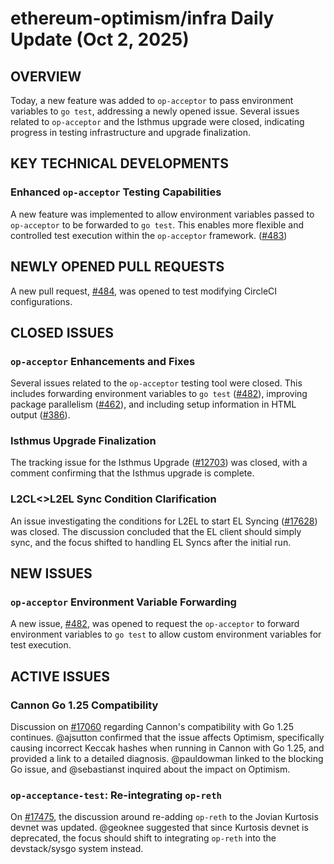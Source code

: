# ethereum-optimism/infra Daily Update (Oct 2, 2025)
## OVERVIEW 
Today, a new feature was added to `op-acceptor` to pass environment variables to `go test`, addressing a newly opened issue. Several issues related to `op-acceptor` and the Isthmus upgrade were closed, indicating progress in testing infrastructure and upgrade finalization.

## KEY TECHNICAL DEVELOPMENTS

### Enhanced `op-acceptor` Testing Capabilities
A new feature was implemented to allow environment variables passed to `op-acceptor` to be forwarded to `go test`. This enables more flexible and controlled test execution within the `op-acceptor` framework. ([#483](https://github.com/ethereum-optimism/infra/pull/483))

## NEWLY OPENED PULL REQUESTS
A new pull request, [#484](https://github.com/ethereum-optimism/infra/pull/484), was opened to test modifying CircleCI configurations.

## CLOSED ISSUES

### `op-acceptor` Enhancements and Fixes
Several issues related to the `op-acceptor` testing tool were closed. This includes forwarding environment variables to `go test` ([#482](https://github.com/ethereum-optimism/infra/issues/482)), improving package parallelism ([#462](https://github.com/ethereum-optimism/infra/issues/462)), and including setup information in HTML output ([#386](https://github.com/ethereum-optimism/infra/issues/386)).

### Isthmus Upgrade Finalization
The tracking issue for the Isthmus Upgrade ([#12703](https://github.com/ethereum-optimism/infra/issues/12703)) was closed, with a comment confirming that the Isthmus upgrade is complete.

### L2CL<>L2EL Sync Condition Clarification
An issue investigating the conditions for L2EL to start EL Syncing ([#17628](https://github.com/ethereum-optimism/infra/issues/17628)) was closed. The discussion concluded that the EL client should simply sync, and the focus shifted to handling EL Syncs after the initial run.

## NEW ISSUES

### `op-acceptor` Environment Variable Forwarding
A new issue, [#482](https://github.com/ethereum-optimism/infra/issues/482), was opened to request the `op-acceptor` to forward environment variables to `go test` to allow custom environment variables for test execution.

## ACTIVE ISSUES

### Cannon Go 1.25 Compatibility
Discussion on [#17060](https://github.com/ethereum-optimism/infra/issues/17060) regarding Cannon's compatibility with Go 1.25 continues. @ajsutton confirmed that the issue affects Optimism, specifically causing incorrect Keccak hashes when running in Cannon with Go 1.25, and provided a link to a detailed diagnosis. @pauldowman linked to the blocking Go issue, and @sebastianst inquired about the impact on Optimism.

### `op-acceptance-test`: Re-integrating `op-reth`
On [#17475](https://github.com/ethereum-optimism/infra/issues/17475), the discussion around re-adding `op-reth` to the Jovian Kurtosis devnet was updated. @geoknee suggested that since Kurtosis devnet is deprecated, the focus should shift to integrating `op-reth` into the devstack/sysgo system instead.